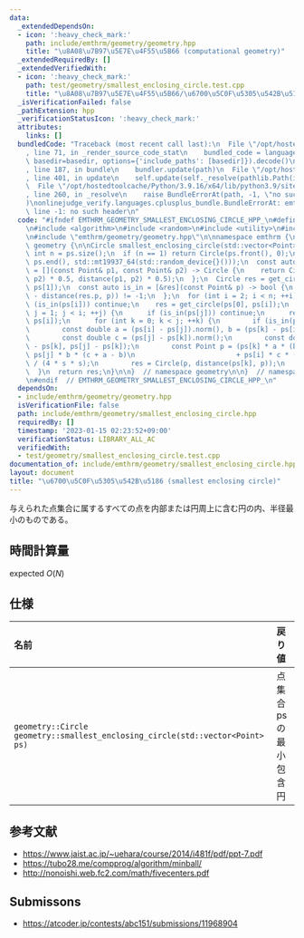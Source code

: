 ```yaml
---
data:
  _extendedDependsOn:
  - icon: ':heavy_check_mark:'
    path: include/emthrm/geometry/geometry.hpp
    title: "\u8A08\u7B97\u5E7E\u4F55\u5B66 (computational geometry)"
  _extendedRequiredBy: []
  _extendedVerifiedWith:
  - icon: ':heavy_check_mark:'
    path: test/geometry/smallest_enclosing_circle.test.cpp
    title: "\u8A08\u7B97\u5E7E\u4F55\u5B66/\u6700\u5C0F\u5305\u542B\u5186"
  _isVerificationFailed: false
  _pathExtension: hpp
  _verificationStatusIcon: ':heavy_check_mark:'
  attributes:
    links: []
  bundledCode: "Traceback (most recent call last):\n  File \"/opt/hostedtoolcache/Python/3.9.16/x64/lib/python3.9/site-packages/onlinejudge_verify/documentation/build.py\"\
    , line 71, in _render_source_code_stat\n    bundled_code = language.bundle(stat.path,\
    \ basedir=basedir, options={'include_paths': [basedir]}).decode()\n  File \"/opt/hostedtoolcache/Python/3.9.16/x64/lib/python3.9/site-packages/onlinejudge_verify/languages/cplusplus.py\"\
    , line 187, in bundle\n    bundler.update(path)\n  File \"/opt/hostedtoolcache/Python/3.9.16/x64/lib/python3.9/site-packages/onlinejudge_verify/languages/cplusplus_bundle.py\"\
    , line 401, in update\n    self.update(self._resolve(pathlib.Path(included), included_from=path))\n\
    \  File \"/opt/hostedtoolcache/Python/3.9.16/x64/lib/python3.9/site-packages/onlinejudge_verify/languages/cplusplus_bundle.py\"\
    , line 260, in _resolve\n    raise BundleErrorAt(path, -1, \"no such header\"\
    )\nonlinejudge_verify.languages.cplusplus_bundle.BundleErrorAt: emthrm/geometry/geometry.hpp:\
    \ line -1: no such header\n"
  code: "#ifndef EMTHRM_GEOMETRY_SMALLEST_ENCLOSING_CIRCLE_HPP_\n#define EMTHRM_GEOMETRY_SMALLEST_ENCLOSING_CIRCLE_HPP_\n\
    \n#include <algorithm>\n#include <random>\n#include <utility>\n#include <vector>\n\
    \n#include \"emthrm/geometry/geometry.hpp\"\n\nnamespace emthrm {\n\nnamespace\
    \ geometry {\n\nCircle smallest_enclosing_circle(std::vector<Point> ps) {\n  const\
    \ int n = ps.size();\n  if (n == 1) return Circle(ps.front(), 0);\n  std::shuffle(ps.begin(),\
    \ ps.end(), std::mt19937_64(std::random_device{}()));\n  const auto get_circle\
    \ = [](const Point& p1, const Point& p2) -> Circle {\n    return Circle((p1 +\
    \ p2) * 0.5, distance(p1, p2) * 0.5);\n  };\n  Circle res = get_circle(ps[0],\
    \ ps[1]);\n  const auto is_in = [&res](const Point& p) -> bool {\n    return sgn(res.r\
    \ - distance(res.p, p)) != -1;\n  };\n  for (int i = 2; i < n; ++i) {\n    if\
    \ (is_in(ps[i])) continue;\n    res = get_circle(ps[0], ps[i]);\n    for (int\
    \ j = 1; j < i; ++j) {\n      if (is_in(ps[j])) continue;\n      res = get_circle(ps[j],\
    \ ps[i]);\n      for (int k = 0; k < j; ++k) {\n        if (is_in(ps[k])) continue;\n\
    \        const double a = (ps[i] - ps[j]).norm(), b = (ps[k] - ps[i]).norm();\n\
    \        const double c = (ps[j] - ps[k]).norm();\n        const double s = cross(ps[i]\
    \ - ps[k], ps[j] - ps[k]);\n        const Point p = (ps[k] * a * (b + c - a) +\
    \ ps[j] * b * (c + a - b)\n                         + ps[i] * c * (a + b - c))\
    \ / (4 * s * s);\n        res = Circle(p, distance(ps[k], p));\n      }\n    }\n\
    \  }\n  return res;\n}\n\n}  // namespace geometry\n\n}  // namespace emthrm\n\
    \n#endif  // EMTHRM_GEOMETRY_SMALLEST_ENCLOSING_CIRCLE_HPP_\n"
  dependsOn:
  - include/emthrm/geometry/geometry.hpp
  isVerificationFile: false
  path: include/emthrm/geometry/smallest_enclosing_circle.hpp
  requiredBy: []
  timestamp: '2023-01-15 02:23:52+09:00'
  verificationStatus: LIBRARY_ALL_AC
  verifiedWith:
  - test/geometry/smallest_enclosing_circle.test.cpp
documentation_of: include/emthrm/geometry/smallest_enclosing_circle.hpp
layout: document
title: "\u6700\u5C0F\u5305\u542B\u5186 (smallest enclosing circle)"
---
```


与えられた点集合に属するすべての点を内部または円周上に含む円の内、半径最小のものである。


## 時間計算量

expected $O(N)$


## 仕様

|名前|戻り値|
|:--|:--|
|`geometry::Circle geometry::smallest_enclosing_circle(std::vector<Point> ps)`|点集合 $\mathrm{ps}$ の最小包含円|


## 参考文献

- https://www.jaist.ac.jp/~uehara/course/2014/i481f/pdf/ppt-7.pdf
- https://tubo28.me/compprog/algorithm/minball/
- http://nonoishi.web.fc2.com/math/fivecenters.pdf


## Submissons

- https://atcoder.jp/contests/abc151/submissions/11968904
